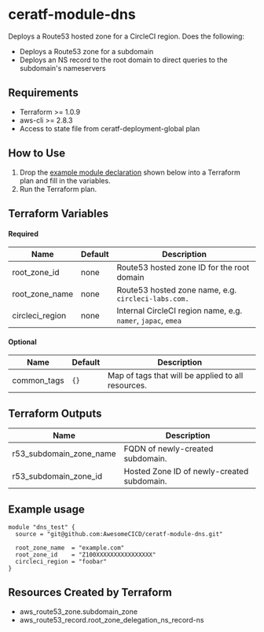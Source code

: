 # ceratf-module-dns
Deploys a Route53 hosted zone for a CircleCI region.  Does the following:

- Deploys a Route53 zone for a subdomain 
- Deploys an NS record to the root domain to direct queries to the subdomain's nameservers

## Requirements

- Terraform >= 1.0.9
- aws-cli >= 2.8.3
- Access to state file from ceratf-deployment-global plan

## How to Use

1. Drop the [example module declaration](#example-usage) shown below into a Terraform plan and fill in the variables.
2. Run the Terraform plan.


## Terraform Variables

#### Required

| Name | Default | Description|
|------|---------|------------|
|root_zone_id| none |Route53 hosted zone ID for the root domain |
|root_zone_name| none |Route53 hosted zone name, e.g. `circleci-labs.com.` |
|circleci_region| none |Internal CircleCI region name, e.g. `namer`, `japac`, `emea` |


#### Optional

| Name | Default | Description|
|------|---------|------------|
|common_tags | `{}` | Map of tags that will be applied to all resources. |

## Terraform Outputs

| Name | Description|
|------|------------|
| r53_subdomain_zone_name | FQDN of newly-created subdomain. |
| r53_subdomain_zone_id | Hosted Zone ID of newly-created subdomain. |

## Example usage


```hcl
module "dns_test" {
  source = "git@github.com:AwesomeCICD/ceratf-module-dns.git"

  root_zone_name  = "example.com"
  root_zone_id    = "Z100XXXXXXXXXXXXXXXX"
  circleci_region = "foobar"
}
```

## Resources Created by Terraform

- aws_route53_zone.subdomain_zone
- aws_route53_record.root_zone_delegation_ns_record-ns
